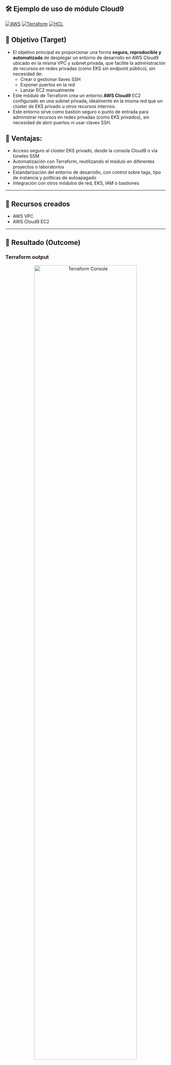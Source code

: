 ## 🛠️ Ejemplo de uso de módulo Cloud9

[![AWS](https://img.shields.io/badge/AWS-%23FF9900.svg?logo=amazon-web-services&logoColor=white)](#)
[![Terraform](https://img.shields.io/badge/IaC-Terraform-623CE4?logo=terraform&logoColor=white)](#)
[![HCL](https://img.shields.io/badge/Language-HCL-blueviolet)](#)

## 🎯 Objetivo (Target)
- El objetivo principal es proporcionar una forma **segura, reproducible y automatizada** de desplegar un entorno de desarrollo en AWS  Cloud9  ubicado en la misma VPC y subnet privada, que facilite la administración de recursos en redes privadas (como EKS sin endpoint público), sin necesidad de:
    - Crear o gestionar llaves SSH
    - Exponer puertos en la red
    - Lanzar EC2 manualmente
- Este módulo de Terraform crea un entorno **AWS Cloud9** EC2 configurado en una subnet privada, idealmente en la misma red que un clúster de EKS privado u otros recursos internos.
- Este entorno sirve como bastión seguro o punto de entrada para administrar recursos en redes privadas (como EKS privados), sin necesidad de abrir puertos ni usar claves SSH.

## 🧪 Ventajas:
- Acceso seguro al clúster EKS privado, desde la consola Cloud9 o vía túneles SSM
- Automatización con Terraform, reutilizando el módulo en diferentes proyectos o laboratorios
- Estandarización del entorno de desarrollo, con control sobre tags, tipo de instancia y políticas de autoapagado
- Integración con otros módulos de red, EKS, IAM o bastiones

---

## 🧱 Recursos creados
- AWS VPC
- AWS Cloud9 EC2 

---

## 🚀 Resultado (Outcome)
### Terraform output
<p align="center">
    <img src="../../assets/imagenes/terraform_console_output.png" alt="Terraform Console" width="80%">
</p>

### Terraform output
<p align="center">
    <img src="../../assets/imagenes/terraform_console_output.png" alt="Terraform Console" width="80%">
</p>

---


- [Terraform module to create AWS VPC resources](https://registry.terraform.io/modules/terraform-aws-modules/vpc/aws/latest)


El objetivo principal es proporcionar una forma **segura, reproducible y automatizada** 
de desplegar un entorno de desarrollo en AWS que facilite la administración de 
recursos en redes privadas (como EKS sin endpoint público), sin necesidad de:

- Crear o gestionar llaves SSH
- Exponer puertos en la red
- Lanzar EC2 manualmente
